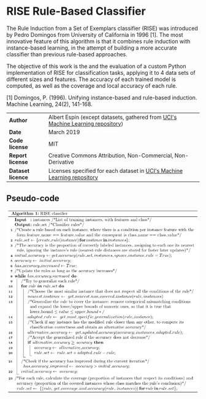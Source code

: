 # RISE Rule-Based Classifier

The Rule Induction from a Set of Exemplars classifier (RISE) was introduced by Pedro Domingos from University of California in 1996 [1]. The most innovative feature of this algorithm is that it combines rule induction with instance-based learning, in the attempt of building a more accurate classifier than previous rule-based approaches.

The objective of this work is the and the evaluation of a custom Python implementation of RISE for classification tasks, applying it to 4 data sets of different sizes and features. The accuracy of each trained model is computed, as well as the coverage and local accuracy of each rule.

[1] Domingos, P. (1996). Unifying instance-based and rule-based induction. Machine Learning, 24(2), 141-168.

| | |
|-|-|
| **Author** | Albert Espín (except datasets, gathered from [UCI's Machine Learning repository](http://archive.ics.uci.edu/ml)) |
| **Date**  | March 2019  |
| **Code license**  | MIT |
| **Report license**  | Creative Commons Attribution, Non-Commercial, Non-Derivative |
|**Dataset licence** | Licenses specified for each dataset in [UCI's Machine Learning repository](http://archive.ics.uci.edu/ml) |


## Pseudo-code

![](pseudo_code.png)


